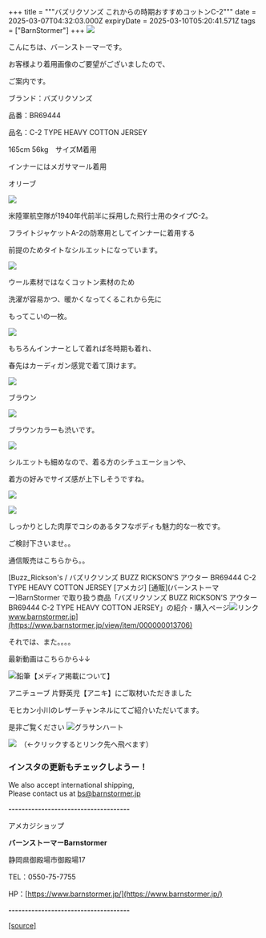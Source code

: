 +++
title = """バズリクソンズ これからの時期おすすめコットンC-2"""
date = 2025-03-07T04:32:03.000Z
expiryDate = 2025-03-10T05:20:41.571Z
tags = ["BarnStormer"]
+++
[![](https://stat.ameba.jp/user_images/20231023/16/barnstormer-go/b2/03/p/o0420015015354743273.png)](https://ameblo.jp/barnstormer-go/entry-12825670498.html)

こんにちは、バーンストーマーです。

お客様より着用画像のご要望がございましたので、

ご案内です。

ブランド：バズリクソンズ

品番：BR69444

品名：C-2 TYPE HEAVY COTTON JERSEY

165cm 56kg　サイズM着用

インナーにはメガサマール着用

オリーブ

[![](https://stat.ameba.jp/user_images/20250307/13/barnstormer-go/9d/55/j/o0466070015551844650.jpg)](https://stat.ameba.jp/user_images/20250307/13/barnstormer-go/9d/55/j/o0466070015551844650.jpg)

米陸軍航空隊が1940年代前半に採用した飛行士用のタイプC-2。

フライトジャケットA-2の防寒用としてインナーに着用する

前提のためタイトなシルエットになっています。

[![](https://stat.ameba.jp/user_images/20250307/13/barnstormer-go/ec/7f/j/o0466070015551844652.jpg)](https://stat.ameba.jp/user_images/20250307/13/barnstormer-go/ec/7f/j/o0466070015551844652.jpg)

ウール素材ではなくコットン素材のため

洗濯が容易かつ、暖かくなってくるこれから先に

もってこいの一枚。

[![](https://stat.ameba.jp/user_images/20250307/13/barnstormer-go/e3/a4/j/o0466070015551844635.jpg)](https://stat.ameba.jp/user_images/20250307/13/barnstormer-go/e3/a4/j/o0466070015551844635.jpg)

もちろんインナーとして着れば冬時期も着れ、

春先はカーディガン感覚で着て頂けます。

[![](https://stat.ameba.jp/user_images/20250307/13/barnstormer-go/41/1d/j/o0466070015551844638.jpg)](https://stat.ameba.jp/user_images/20250307/13/barnstormer-go/41/1d/j/o0466070015551844638.jpg)

ブラウン

[![](https://stat.ameba.jp/user_images/20250307/13/barnstormer-go/b3/0a/j/o0466070015551844640.jpg)](https://stat.ameba.jp/user_images/20250307/13/barnstormer-go/b3/0a/j/o0466070015551844640.jpg)

ブラウンカラーも渋いです。

[![](https://stat.ameba.jp/user_images/20250307/13/barnstormer-go/53/ae/j/o0466070015551844641.jpg)](https://stat.ameba.jp/user_images/20250307/13/barnstormer-go/53/ae/j/o0466070015551844641.jpg)

シルエットも細めなので、着る方のシチュエーションや、

着方の好みでサイズ感が上下しそうですね。

[![](https://stat.ameba.jp/user_images/20250307/13/barnstormer-go/32/e1/j/o0466070015551844646.jpg)](https://stat.ameba.jp/user_images/20250307/13/barnstormer-go/32/e1/j/o0466070015551844646.jpg)

[![](https://stat.ameba.jp/user_images/20250307/13/barnstormer-go/6c/cb/j/o0466070015551844649.jpg)](https://stat.ameba.jp/user_images/20250307/13/barnstormer-go/6c/cb/j/o0466070015551844649.jpg)

しっかりとした肉厚でコシのあるタフなボディも魅力的な一枚です。

ご検討下さいませ。。

通信販売はこちらから。。

[Buzz\_Rickson's / バズリクソンズ BUZZ RICKSON’S アウター BR69444 C-2 TYPE HEAVY COTTON JERSEY \[アメカジ\] \[通販\](バーンストーマー)BarnStormer で取り扱う商品「バズリクソンズ BUZZ RICKSON’S アウター BR69444 C-2 TYPE HEAVY COTTON JERSEY」の紹介・購入ページ![リンク](https://c.stat100.ameba.jp/ameblo/symbols/v3.20.0/svg/gray/editor_link.svg)www.barnstormer.jp](https://www.barnstormer.jp/view/item/000000013706)

それでは、また。。。。

最新動画はこちらから↓↓

![鉛筆](https://stat100.ameba.jp/blog/ucs/img/char/char3/519.png)【メディア掲載について】

アニチューブ 片野英児【アニキ】にご取材いただきました

モヒカン小川のレザーチャンネルにてご紹介いただいてます。

是非ご覧ください ![グラサンハート](https://stat100.ameba.jp/blog/ucs/img/char/char3/148.png)

[![](https://stat.ameba.jp/user_images/20230412/16/barnstormer-go/6a/23/p/o0108010815269242493.png)](https://www.instagram.com/barnstormer_daily/)　（←クリックするとリンク先へ飛べます）

### インスタの更新もチェックしようー！

We also accept international shipping,  
Please contact us at bs@barnstormer.jp

**\-------------------------------------**

アメカジショップ

**バーンストーマーBarnstormer**

静岡県御殿場市御殿場17

TEL：0550-75-7755

HP：[https://www.barnstormer.jp/](https://www.barnstormer.jp/)

**\-------------------------------------**

[[source]](https://ameblo.jp/barnstormer-go/entry-12889011645.html)
